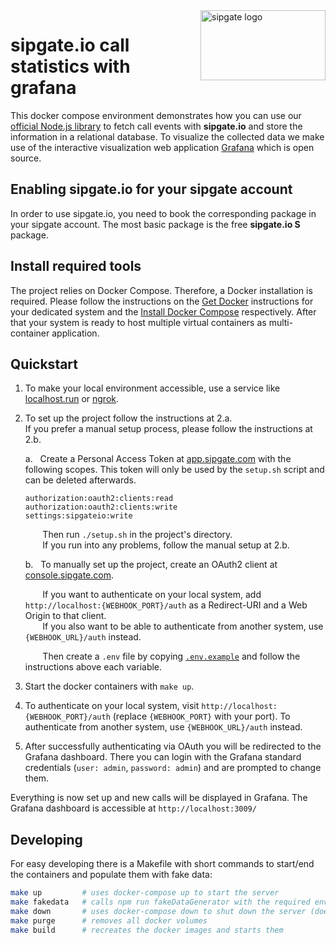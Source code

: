 <img src="https://www.sipgatedesign.com/wp-content/uploads/wort-bildmarke_positiv_2x.jpg" alt="sipgate logo" title="sipgate" align="right" height="112" width="200"/>

# sipgate.io call statistics with grafana

This docker compose environment demonstrates how you can use our [official Node.js library](https://github.com/sipgate-io/sipgateio-node) to fetch call events with **sipgate.io** and store the information in a relational database. To visualize the collected data we make use of the interactive visualization web application [Grafana](https://grafana.com/) which is open source.

## Enabling sipgate.io for your sipgate account

In order to use sipgate.io, you need to book the corresponding package in your sipgate account. The most basic package is the free **sipgate.io S** package.

## Install required tools

The project relies on Docker Compose. Therefore, a Docker installation is required. Please follow the instructions on the [Get Docker](https://docs.docker.com/get-docker/) instructions for your dedicated system and the [Install Docker Compose](https://docs.docker.com/compose/install/) respectively. After that your system is ready to host multiple virtual containers as multi-container application.

## Quickstart

1. To make your local environment accessible, use a service like [localhost.run](https://localhost.run/) or [ngrok](https://ngrok.com/).

2. To set up the project follow the instructions at 2.a.<br>
If you prefer a manual setup process, please follow the instructions at 2.b.

    a. &nbsp; Create a Personal Access Token at [app.sipgate.com](https://app.sipgate.com/w0/personal-access-token) with the following scopes.
    This token will only be used by the `setup.sh` script and can be deleted afterwards.

    ```
    authorization:oauth2:clients:read
    authorization:oauth2:clients:write
    settings:sipgateio:write
    ```
    
    &nbsp; &nbsp; &nbsp;&nbsp; Then run `./setup.sh` in the project's directory.<br>
    &nbsp; &nbsp; &nbsp;&nbsp; If you run into any problems, follow the manual setup at 2.b.

    b. &nbsp; To manually set up the project, create an OAuth2 client at [console.sipgate.com](https://console.sipgate.com).

    &nbsp; &nbsp; &nbsp;&nbsp; If you want to authenticate on your local system, add `http://localhost:{WEBHOOK_PORT}/auth` as a Redirect-URI and a Web Origin to that client.<br>
    &nbsp; &nbsp; &nbsp;&nbsp; If you also want to be able to authenticate from another system, use `{WEBHOOK_URL}/auth` instead.
    
    &nbsp; &nbsp; &nbsp;&nbsp; Then create a `.env` file by copying [`.env.example`](.env.example) and follow the instructions above each variable.

3. Start the docker containers with `make up`.

4. To authenticate on your local system, visit `http://localhost:{WEBHOOK_PORT}/auth` (replace `{WEBHOOK_PORT}` with your port). To authenticate from another system, use `{WEBHOOK_URL}/auth` instead.

5. After successfully authenticating via OAuth you will be redirected to the Grafana dashboard.
There you can login with the Grafana standard credentials (`user: admin`, `password: admin`) and are prompted to change them.

Everything is now set up and new calls will be displayed in Grafana.
The Grafana dashboard is accessible at `http://localhost:3009/`

## Developing

For easy developing there is a Makefile with short commands to start/end the containers and populate them with fake data:

```bash
make up         # uses docker-compose up to start the server
make fakedata   # calls npm run fakeDataGenerator with the required environment variables
make down       # uses docker-compose down to shut down the server (does not delete volumes)
make purge      # removes all docker volumes
make build      # recreates the docker images and starts them
```
